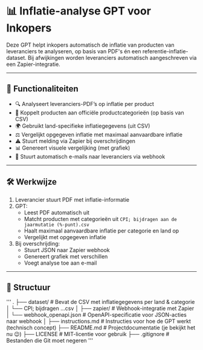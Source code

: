 # 📊 Inflatie-analyse GPT voor Inkopers

Deze GPT helpt inkopers automatisch de inflatie van producten van leveranciers te analyseren, op basis van PDF's én een referentie-inflatie-dataset. Bij afwijkingen worden leveranciers automatisch aangeschreven via een Zapier-integratie.

---

## 🧠 Functionaliteiten

- 🔍 Analyseert leveranciers-PDF’s op inflatie per product
- 📎 Koppelt producten aan officiële productcategorieën (op basis van CSV)
- 🌍 Gebruikt land-specifieke inflatiegegevens (uit CSV)
- ⚖️ Vergelijkt opgegeven inflatie met maximaal aanvaardbare inflatie
- ⚠️ Stuurt melding via Zapier bij overschrijdingen
- 📊 Genereert visuele vergelijking (met grafiek)
- 📧 Stuurt automatisch e-mails naar leveranciers via webhook

---

## 🛠️ Werkwijze

1. Leverancier stuurt PDF met inflatie-informatie
2. GPT:
   - Leest PDF automatisch uit
   - Matcht producten met categorieën uit `CPI; bijdragen aan de jaarmutatie (%-punt).csv`
   - Haalt maximaal aanvaardbare inflatie per categorie en land op
   - Vergelijkt met opgegeven inflatie
3. Bij overschrijding:
   - Stuurt JSON naar Zapier webhook
   - Genereert grafiek met verschillen
   - Voegt analyse toe aan e-mail

---

## 📂 Structuur
'''
. ├── dataset/ # Bevat de CSV met inflatiegegevens per land & categorie │ └── CPI; bijdragen ...csv │ ├── zapier/ # Webhook-integratie met Zapier │ └── webhook_openapi.json # OpenAPI-specificatie voor JSON-acties naar webhook │ ├── instructions.md # Instructies voor hoe de GPT werkt (technisch concept) ├── README.md # Projectdocumentatie (je bekijkt het nu 😉) ├── LICENSE # MIT-licentie voor gebruik ├── .gitignore # Bestanden die Git moet negeren '''
